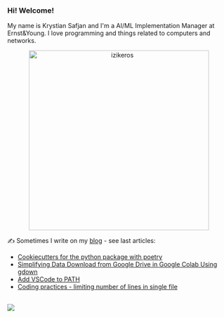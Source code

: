 ### Hi! Welcome!

<!-- INTRO -->
<p>My name is Krystian Safjan and I'm a AI/ML Implementation Manager at Ernst&Young. I love programming and things related to computers and networks.</p>

<!-- TECHNOLOGIES AND STATS -->
<center>
<!-- <p><img align="left" src="https://github-readme-stats.vercel.app/api/top-langs?username=izikeros&show_icons=true&locale=en&layout=compact" alt="izikeros" /></p> -->

<p>&nbsp;<img align="center" src="https://github-readme-stats.vercel.app/api?username=izikeros&count_private=true&show_icons=true" alt="izikeros" width="410" /></p>
</center>

<!-- MY WRITINGS -->
✍️ Sometimes I write on my [blog](http://safjan.com) - see last articles:
<!-- BLOG-POST-LIST:START -->
- [Cookiecutters for the python package with poetry](https://www.safjan.com/cookiecutter-for-the-python-package-with-poetry/)
- [Simplifying Data Download from Google Drive in Google Colab Using gdown](https://www.safjan.com/download-data-google-drive-colab-gdown/)
- [Add VSCode to PATH](https://www.safjan.com/add-vscode-to-path/)
- [Coding practices - limiting number of lines in single file](https://www.safjan.com/coding-practices-limiting-number-of-lines-in-file/)
<!-- BLOG-POST-LIST:END -->

<!-- TROPHY -->
<br />
<img src="https://github-profile-trophy.vercel.app/?username=izikeros&theme=nord&no-frame=true&margin-w=10&column=7" />
